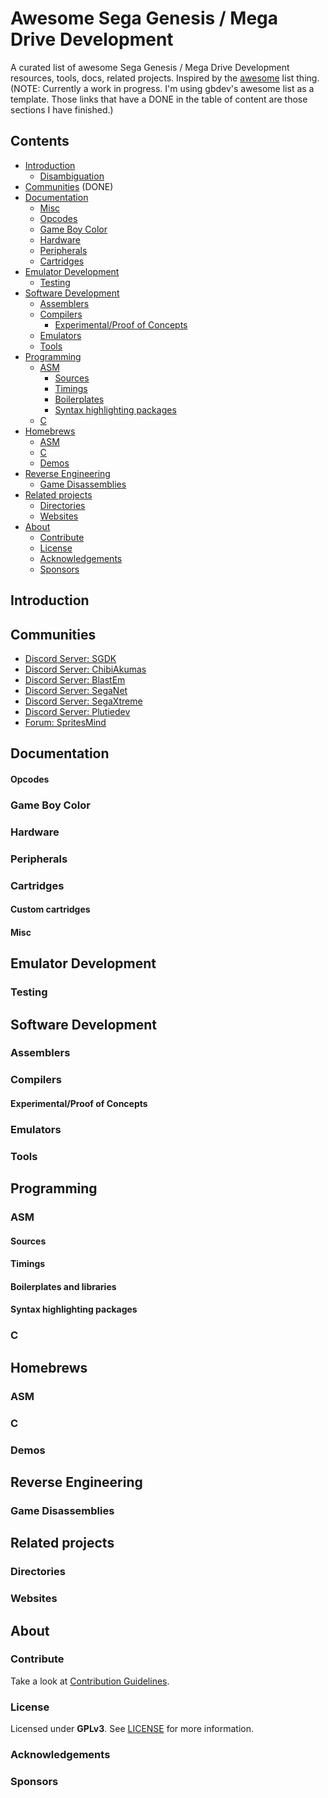 # Awesome Sega Genesis / Mega Drive Development

A curated list of awesome Sega Genesis / Mega Drive Development resources, tools, docs, related projects. Inspired by the [awesome](https://github.com/sindresorhus/awesome) list thing. (NOTE: Currently a work in progress. I'm using gbdev's awesome list as a template. Those links that have a DONE in the table of content are those sections I have finished.)

## Contents

- [Introduction](#introduction)
  - [Disambiguation](#disambiguation)
- [Communities](#communities) (DONE)
- [Documentation](#documentation)
  - [Misc](#misc)
  - [Opcodes](#opcodes)
  - [Game Boy Color](#game-boy-color)
  - [Hardware](#hardware)
  - [Peripherals](#peripherals)
  - [Cartridges](#cartridges)
- [Emulator Development](#emulator-development)
  - [Testing](#testing)
- [Software Development](#software-development)
  - [Assemblers](#assemblers)
  - [Compilers](#compilers)
    - [Experimental/Proof of Concepts](#experimentalproof-of-concepts)
  - [Emulators](#emulators)
  - [Tools](#tools)
- [Programming](#programming)
  - [ASM](#asm)
    - [Sources](#sources)
    - [Timings](#timings)
    - [Boilerplates](#boilerplates)
    - [Syntax highlighting packages](#syntax-highlighting-packages)
  - [C](#c)
- [Homebrews](#homebrews)
  - [ASM](#asm-1)
  - [C](#c-1)
  - [Demos](#demos)
- [Reverse Engineering](#reverse-engineering)
  - [Game Disassemblies](#game-disassemblies)
- [Related projects](#related-projects)
  - [Directories](#directories)
  - [Websites](#websites)
- [About](#about)
  - [Contribute](#contribute)
  - [License](#license)
  - [Acknowledgements](#acknowledgements)
  - [Sponsors](#sponsors)

## Introduction

## Communities

- [Discord Server: SGDK](https://discord.gg/hpHesQG)
- [Discord Server: ChibiAkumas](https://discord.gg/QYZUW5a)
- [Discord Server: BlastEm](https://discord.gg/mQW4MKD)
- [Discord Server: SegaNet](https://discord.gg/KzkE4Pq)
- [Discord Server: SegaXtreme](https://discord.gg/C5TbdCH)
- [Discord Server: Plutiedev](https://discord.gg/k79rzTz)
- [Forum: SpritesMind](http://gendev.spritesmind.net/forum/)

## Documentation

#### Opcodes

### Game Boy Color

### Hardware

### Peripherals

### Cartridges

#### Custom cartridges

#### Misc

## Emulator Development

### Testing

## Software Development

### Assemblers

### Compilers

#### Experimental/Proof of Concepts

### Emulators

### Tools

## Programming

### ASM

#### Sources

#### Timings

#### Boilerplates and libraries

#### Syntax highlighting packages

### C

## Homebrews

### ASM

### C

### Demos

## Reverse Engineering

### Game Disassemblies

## Related projects

### Directories

### Websites

## About

### Contribute

Take a look at [Contribution Guidelines](CONTRIBUTING.md).

### License

Licensed under **GPLv3**.
See [LICENSE](LICENSE) for more information.

### Acknowledgements

### Sponsors

